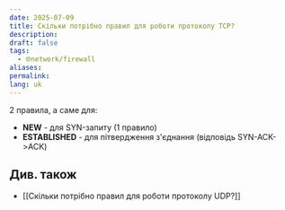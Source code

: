 ```yaml
---
date: 2025-07-09
title: Скільки потрібно правил для роботи протоколу TCP?
description: 
draft: false
tags:
  - 🌐network/firewall
aliases: 
permalink: 
lang: uk
---
```


2 правила, а саме для:

- **NEW** - для SYN-запиту (1 правило)
- **ESTABLISHED** - для пітвердження з'єднання (відповідь SYN-ACK->ACK)


## Див. також

- [[Скільки потрібно правил для роботи протоколу UDP?]]